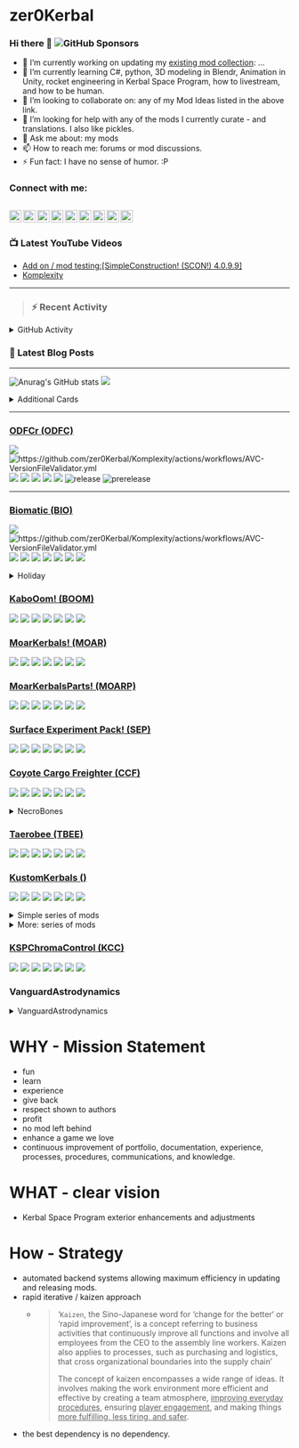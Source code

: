 # zer0Kerbal

### Hi there 👋 ![GitHub Sponsors](https://img.shields.io/github/sponsors/zer0Kerbal?color=purple&label=Github%20Sponsors&style=social)  
- 🔭 I’m currently working on updating my [existing mod collection](https://tinyurl.com/zer0KModTracker): ...
- 🌱 I’m currently learning C#, python, 3D modeling in Blendr, Animation in Unity, rocket engineering in Kerbal Space Program, how to livestream, and how to be human.
- 👯 I’m looking to collaborate on: any of my Mod Ideas listed in the above link.
- 🤔 I’m looking for help with any of the mods I currently curate - and translations. I also like pickles.
- 💬 Ask me about: my mods 
- 📫 How to reach me: forums or mod discussions.
- ⚡ Fun fact: I have no sense of humor. :P

### Connect with me:

[<img align="left" alt="kerbalspaceprogram.com" width="22px" src="https://kerbalspaceprogram.com//favicon.ico" />][website]
[<img align="left" alt="zer0Kerbal | CurseForge" width="22px" src="https://cdn.jsdelivr.net/npm/simple-icons@v3/icons/curseforge.svg" />][curseforge]
[<img align="left" alt="zer0Kerbal | CurseForge" width="22px" src="https://cdn.jsdelivr.net/npm/simple-icons@v3/icons/reddit.svg" />][reddit]
[<img align="left" alt="zer0Kerbal | CurseForge" width="22px" src="https://cdn.jsdelivr.net/npm/simple-icons@v3/icons/patreon.svg" />][patreon]
[<img align="left" alt="zer0Kerbal | YouTube" width="22px" src="https://cdn.jsdelivr.net/npm/simple-icons@v3/icons/youtube.svg" />][youtube]
[<img align="left" alt="zer0Kerbal | Twitch" width="22px" src="https://cdn.jsdelivr.net/npm/simple-icons@v3/icons/twitch.svg" />][twitch]
[<img align="left" alt="zer0Kerbal | CurseForge" width="22px" src="https://cdn.jsdelivr.net/npm/simple-icons@v3/icons/paypal.svg" />][paypal]
[<img align="left" alt="zer0Kerbal | buy me a coffee" width="22px" src="https://cdn.jsdelivr.net/npm/simple-icons@v3/icons/buymeacoffee.svg" />][buymeacoffee]
[<img align="left" alt="zer0Kerbal | Twitter" width="22px" src="https://cdn.jsdelivr.net/npm/simple-icons@v3/icons/twitter.svg" />][twitter]
<br />
---

### 📺 Latest YouTube Videos

<!-- YOUTUBE:START -->
- [Add on / mod testing:[SimpleConstruction! &lpar;SCON!&rpar; 4.0.9.9]](https://www.youtube.com/watch?v=j7EWdZ0T-kg)
- [Komplexity](https://www.youtube.com/watch?v=erhEQpBZGas)
<!-- YOUTUBE:END -->

---

>### :zap: Recent Activity

<details>
  <summary>GitHub Activity</summary>
  
<!--START_SECTION:activity-->
1. 🎉 Merged PR [#24](https://github.com/zer0Kerbal/CoyoteCargoFreighter/pull/24) in [zer0Kerbal/CoyoteCargoFreighter](https://github.com/zer0Kerbal/CoyoteCargoFreighter)
2. 💪 Opened PR [#24](https://github.com/zer0Kerbal/CoyoteCargoFreighter/pull/24) in [zer0Kerbal/CoyoteCargoFreighter](https://github.com/zer0Kerbal/CoyoteCargoFreighter)
3. 🎉 Merged PR [#63](https://github.com/zer0Kerbal/LithobrakeExplorationTechnologies/pull/63) in [zer0Kerbal/LithobrakeExplorationTechnologies](https://github.com/zer0Kerbal/LithobrakeExplorationTechnologies)
4. ❗️ Closed issue [#62](https://github.com/zer0Kerbal/LithobrakeExplorationTechnologies/issues/62) in [zer0Kerbal/LithobrakeExplorationTechnologies](https://github.com/zer0Kerbal/LithobrakeExplorationTechnologies)
5. 💪 Opened PR [#63](https://github.com/zer0Kerbal/LithobrakeExplorationTechnologies/pull/63) in [zer0Kerbal/LithobrakeExplorationTechnologies](https://github.com/zer0Kerbal/LithobrakeExplorationTechnologies)
6. ❗️ Opened issue [#62](https://github.com/zer0Kerbal/LithobrakeExplorationTechnologies/issues/62) in [zer0Kerbal/LithobrakeExplorationTechnologies](https://github.com/zer0Kerbal/LithobrakeExplorationTechnologies)
7. 🎉 Merged PR [#60](https://github.com/zer0Kerbal/LithobrakeExplorationTechnologies/pull/60) in [zer0Kerbal/LithobrakeExplorationTechnologies](https://github.com/zer0Kerbal/LithobrakeExplorationTechnologies)
8. ❗️ Closed issue [#21](https://github.com/zer0Kerbal/LithobrakeExplorationTechnologies/issues/21) in [zer0Kerbal/LithobrakeExplorationTechnologies](https://github.com/zer0Kerbal/LithobrakeExplorationTechnologies)
9. ❗️ Closed issue [#9](https://github.com/zer0Kerbal/LithobrakeExplorationTechnologies/issues/9) in [zer0Kerbal/LithobrakeExplorationTechnologies](https://github.com/zer0Kerbal/LithobrakeExplorationTechnologies)
10. 💪 Opened PR [#60](https://github.com/zer0Kerbal/LithobrakeExplorationTechnologies/pull/60) in [zer0Kerbal/LithobrakeExplorationTechnologies](https://github.com/zer0Kerbal/LithobrakeExplorationTechnologies)
<!--END_SECTION:activity-->

</details

---

### 📕 Latest Blog Posts

<!-- BLOG-POST-LIST:START -->
<!-- BLOG-POST-LIST:END -->

---

<!--- [![Anurag's GitHub stats](https://github-readme-stats.vercel.app/api?username=zer0Kerbal)](https://github.com/anuraghazra/github-readme-stats) -->
![Anurag's GitHub stats](https://github-readme-stats.vercel.app/api?username=zer0Kerbal&show_icons=true) <img src="https://github-readme-stats.vercel.app/api/top-langs/?username=zer0kerbal&layout=compact&hide_border=true&bg_color=bada55&langs_count=4">  

  <details>
    <summary>Additional Cards</summary>
    
[![Readme Card](https://github-readme-stats.vercel.app/api/pin/?username=zer0Kerbal&repo=AeroRadial)](https://github.com/zer0Kerbal/AeroRadial) [![Readme Card](https://github-readme-stats.vercel.app/api/pin/?username=zer0Kerbal&repo=Fuselage)](https://github.com/zer0Kerbal/Fuselage) [![Readme Card](https://github-readme-stats.vercel.app/api/pin/?username=zer0Kerbal&repo=SphericalTanks)](https://github.com/zer0Kerbal/SphericalTanks) [![Readme Card](https://github-readme-stats.vercel.app/api/pin/?username=zer0Kerbal&repo=Cargobays)](https://github.com/zer0Kerbal/CargoBays)  

[![Readme Card](https://github-readme-stats.vercel.app/api/pin/?username=zer0Kerbal&repo=SimpleConstruction)](https://github.com/zer0Kerbal/SimpleConstruction)  [![Readme Card](https://github-readme-stats.vercel.app/api/pin/?username=zer0Kerbal&repo=SimpleLife)](https://github.com/zer0Kerbal/SimpleLife)

[![Readme Card](https://github-readme-stats.vercel.app/api/pin/?username=zer0Kerbal&repo=Pteron)](https://github.com/zer0Kerbal/Pteron)  [![Readme Card](https://github-readme-stats.vercel.app/api/pin/?username=zer0Kerbal&repo=Dreamer)](https://github.com/zer0Kerbal/Dreamer)  

[![Readme Card](https://github-readme-stats.vercel.app/api/pin/?username=zer0Kerbal&repo=SimpleCargoSolutions)](https://github.com/zer0Kerbal/SimpleCargoSolutions) [![Readme Card](https://github-readme-stats.vercel.app/api/pin/?username=zer0Kerbal&repo=Whimchaser)](https://github.com/zer0Kerbal/WhimChaser)   

[![Readme Card](https://github-readme-stats.vercel.app/api/pin/?username=zer0Kerbal&repo=MKII-L)](https://github.com/zer0Kerbal/MKII-L) [![Readme Card](https://github-readme-stats.vercel.app/api/pin/?username=zer0Kerbal&repo=MK2Y)](https://github.com/zer0Kerbal/MK2Y)
</details>



***  
### [ODFCr (ODFC)](https://github.com/zer0Kerbal/ODFC)  
![](https://img.shields.io/github/v/release/zer0Kerbal/ODFCr?include_prereleases?style=plastic)
![](https://github.com/zer0Kerbal/Komplexity/actions/workflows/AVC-VersionFileValidator.yml/badge.svg?branch=main "https://github.com/zer0Kerbal/Komplexity/actions/workflows/AVC-VersionFileValidator.yml" )
![](https://img.shields.io/github/repo-size/zer0Kerbal/ODFCr?style=plastic)
![](https://img.shields.io/github/directory-file-count/zer0Kerbal/Biomatic?style=plastic)
![](https://img.shields.io/github/downloads/zer0Kerbal/ODFCr/total?style=plastic)
![](http://img.shields.io/github/labels/zer0Kerbal/ODFCr/help-wanted?style=plastic)
![](https://img.shields.io/github/contributors/zer0kerbal/ODFCr?style=plastic)
![release](https://img.shields.io/github/release-date/zer0kerbal/ODFCr?style=plastic)
![prerelease](https://img.shields.io/github/release-date-pre/zer0kerbal/ODFCr?style=plastic)
*** 

### [Biomatic (BIO)](https://github.com/zer0Kerbal/Biomatic)  
![](https://img.shields.io/github/v/release/zer0Kerbal/Biomatic?include_prereleases?style=plastic)
![](https://github.com/zer0Kerbal/Komplexity/actions/workflows/AVC-VersionFileValidator.yml/badge.svg?branch=main "https://github.com/zer0Kerbal/Komplexity/actions/workflows/AVC-VersionFileValidator.yml" )
![](https://img.shields.io/github/repo-size/zer0Kerbal/Biomatic?style=plastic)
![](https://img.shields.io/github/directory-file-count/zer0Kerbal/Biomatic?style=plastic)
![](https://img.shields.io/github/downloads/zer0Kerbal/Biomatic/total?style=plastic)
![](http://img.shields.io/github/labels/zer0Kerbal/Biomatic/help-wanted?style=plastic)
![](https://img.shields.io/github/contributors/zer0kerbal/Biomatic?style=plastic)
![](https://img.shields.io/github/release-date/zer0kerbal/Biomatic?style=plastic)
![](https://img.shields.io/github/release-date-pre/zer0kerbal/Biomatic?style=plastic)

 <details>
   <summary>Holiday</summary>
   
### [JackOLantern](https://github.com/zer0Kerbal/JackOLantern)  
[![greetings.yml](https://github.com/zer0Kerbal/JackOLantern/actions/workflows/greetings.yml/badge.svg)](https://github.com/zer0Kerbal/JackOLantern/actions/workflows/greetings.yml) ![](https://github.com/zer0Kerbal/JackOLantern/actions/workflows/AVC-VersionFileValidator.yml/badge.svg?branch=master)  
![](https://img.shields.io/github/downloads/zer0Kerbal/JackOLantern/total?style=plastic) ![](https://img.shields.io/github/repo-size/zer0Kerbal/JackOLantern?style=plastic) ![](https://img.shields.io/github/contributors/zer0kerbal/JackOLantern?style=plastic) ![](https://img.shields.io/github/release-date/zer0kerbal/JackOLantern?style=plastic) ![](https://img.shields.io/github/release-date-pre/zer0kerbal/JackOLantern?style=plastic)

### [Halloween](https://github.com/zer0Kerbal/Halloween)  
![](https://github.com/zer0Kerbal/Halloween/actions/workflows/greetings.yml/badge.svg) ![](https://github.com/zer0Kerbal/Halloween/actions/workflows/AVC-VersionFileValidator.yml/badge.svg?branch=master) 
![](https://img.shields.io/github/downloads/zer0Kerbal/Halloween/total?style=plastic) ![](https://img.shields.io/github/repo-size/zer0Kerbal/Halloween?style=plastic) ![](https://img.shields.io/github/contributors/zer0kerbal/Halloween?style=plastic) ![](https://img.shields.io/github/release-date/zer0kerbal/Halloween?style=plastic) ![](https://img.shields.io/github/release-date-pre/zer0kerbal/Halloween?style=plastic)

  </details>
   
### [KaboOom! (BOOM)](https://github.com/zer0Kerbal/Kaboom)  
![](https://github.com/zer0Kerbal/Kaboom/actions/workflows/greetings.yml/badge.svg) ![](https://github.com/zer0Kerbal/Kaboom/actions/workflows/AVC-VersionFileValidator.yml/badge.svg?branch=master) 
![](https://img.shields.io/github/downloads/zer0Kerbal/Kaboom/total?style=plastic) ![](https://img.shields.io/github/repo-size/zer0Kerbal/Kaboom?style=plastic) ![](https://img.shields.io/github/contributors/zer0kerbal/Kaboom?style=plastic) ![](https://img.shields.io/github/release-date/zer0kerbal/Kaboom?style=plastic) ![](https://img.shields.io/github/release-date-pre/zer0kerbal/Kaboom?style=plastic)

### [MoarKerbals! (MOAR)](https://github.com/zer0Kerbal/MoarKerbals)  
![](https://github.com/zer0Kerbal/MoarKerbals/actions/workflows/greetings.yml/badge.svg) ![](https://github.com/zer0Kerbal/MoarKerbals/actions/workflows/AVC-VersionFileValidator.yml/badge.svg?branch=master) 
![](https://img.shields.io/github/downloads/zer0Kerbal/MoarKerbals/total?style=plastic) ![](https://img.shields.io/github/repo-size/zer0Kerbal/MoarKerbals?style=plastic) ![](https://img.shields.io/github/contributors/zer0kerbal/MoarKerbals?style=plastic) ![](https://img.shields.io/github/release-date/zer0kerbal/MoarKerbals?style=plastic) ![](https://img.shields.io/github/release-date-pre/zer0kerbal/MoarKerbals?style=plastic)

### [MoarKerbalsParts! (MOARP)](https://github.com/zer0Kerbal/MoarKerbalsParts)  
![](https://github.com/zer0Kerbal/MoarKerbalsParts/actions/workflows/greetings.yml/badge.svg) ![](https://github.com/zer0Kerbal/MoarKerbalsParts/actions/workflows/AVC-VersionFileValidator.yml/badge.svg?branch=master) 
![](https://img.shields.io/github/downloads/zer0Kerbal/MoarKerbalsParts/total?style=plastic) ![](https://img.shields.io/github/repo-size/zer0Kerbal/MoarKerbalsParts?style=plastic) ![](https://img.shields.io/github/contributors/zer0kerbal/MoarKerbalsParts?style=plastic) ![](https://img.shields.io/github/release-date/zer0kerbal/MoarKerbalsParts?style=plastic) ![](https://img.shields.io/github/release-date-pre/zer0kerbal/MoarKerbalsParts?style=plastic)

### [Surface Experiment Pack! (SEP)](https://github.com/zer0Kerbal/SurfaceExperimentPack)  
![](https://github.com/zer0Kerbal/SurfaceExperimentPack/actions/workflows/greetings.yml/badge.svg) ![](https://github.com/zer0Kerbal/SurfaceExperimentPack/actions/workflows/AVC-VersionFileValidator.yml/badge.svg?branch=master) 
![](https://img.shields.io/github/downloads/zer0Kerbal/SurfaceExperimentPack/total?style=plastic) ![](https://img.shields.io/github/repo-size/zer0Kerbal/SurfaceExperimentPack?style=plastic) ![](https://img.shields.io/github/contributors/zer0kerbal/SurfaceExperimentPack?style=plastic) ![](https://img.shields.io/github/release-date/zer0kerbal/SurfaceExperimentPack?style=plastic) ![](https://img.shields.io/github/release-date-pre/zer0kerbal/SurfaceExperimentPack?style=plastic)

### [Coyote Cargo Freighter (CCF)](https://github.com/zer0Kerbal/CoyoteCargoFreighter)  
![](https://github.com/zer0Kerbal/CoyoteCargoFreighter/actions/workflows/greetings.yml/badge.svg) ![](https://github.com/zer0Kerbal/CoyoteCargoFreighter/actions/workflows/AVC-VersionFileValidator.yml/badge.svg?branch=master) 
![](https://img.shields.io/github/downloads/zer0Kerbal/CoyoteCargoFreighter/total?style=plastic) ![](https://img.shields.io/github/repo-size/zer0Kerbal/CoyoteCargoFreighter?style=plastic) ![](https://img.shields.io/github/contributors/zer0kerbal/CoyoteCargoFreighter?style=plastic) ![](https://img.shields.io/github/release-date/zer0kerbal/CoyoteCargoFreighter?style=plastic) ![](https://img.shields.io/github/release-date-pre/zer0kerbal/CoyoteCargoFreighter?style=plastic)

 <details>
   <summary>NecroBones</summary>
   
### [The Burger Mod (BURG)](https://github.com/zer0Kerbal/BurgerMod)  
![](https://github.com/zer0Kerbal/BurgerMod/actions/workflows/greetings.yml/badge.svg) ![](https://github.com/zer0Kerbal/BurgerMod/actions/workflows/AVC-VersionFileValidator.yml/badge.svg?branch=master) 
![](https://img.shields.io/github/downloads/zer0Kerbal/BurgerMod/total?style=plastic) ![](https://img.shields.io/github/repo-size/zer0Kerbal/BurgerMod?style=plastic) ![](https://img.shields.io/github/contributors/zer0kerbal/BurgerMod?style=plastic) ![](https://img.shields.io/github/release-date/zer0kerbal/BurgerMod?style=plastic) ![](https://img.shields.io/github/release-date-pre/zer0kerbal/BurgerMod?style=plastic)

### [The Elephant Engine (NBEE)](https://github.com/zer0Kerbal/ElephantEngine)  
![](https://github.com/zer0Kerbal/ElephantEngine/actions/workflows/greetings.yml/badge.svg) ![](https://github.com/zer0Kerbal/ElephantEngine/actions/workflows/AVC-VersionFileValidator.yml/badge.svg?branch=master) 
![](https://img.shields.io/github/downloads/zer0Kerbal/ElephantEngine/total?style=plastic) ![](https://img.shields.io/github/repo-size/zer0Kerbal/ElephantEngine?style=plastic) ![](https://img.shields.io/github/contributors/zer0kerbal/ElephantEngine?style=plastic) ![](https://img.shields.io/github/release-date/zer0kerbal/ElephantEngine?style=plastic) ![](https://img.shields.io/github/release-date-pre/zer0kerbal/ElephantEngine?style=plastic)

### [Joolian Discovery (NBJD)](https://github.com/zer0Kerbal/JoolianDiscovery)  
![](https://github.com/zer0Kerbal/JoolianDiscovery/actions/workflows/greetings.yml/badge.svg) ![](https://github.com/zer0Kerbal/JoolianDiscovery/actions/workflows/AVC-VersionFileValidator.yml/badge.svg?branch=master) 
![](https://img.shields.io/github/downloads/zer0Kerbal/JoolianDiscovery/total?style=plastic) ![](https://img.shields.io/github/repo-size/zer0Kerbal/JoolianDiscovery?style=plastic) ![](https://img.shields.io/github/contributors/zer0kerbal/JoolianDiscovery?style=plastic) ![](https://img.shields.io/github/release-date/zer0kerbal/JoolianDiscovery?style=plastic) ![](https://img.shields.io/github/release-date-pre/zer0kerbal/JoolianDiscovery?style=plastic)

### [LithobrakeExplorationTechnologies (LET)](https://github.com/zer0Kerbal/LithobrakeExplorationTechnologies)  
![](https://github.com/zer0Kerbal/LithobrakeExplorationTechnologies/actions/workflows/greetings.yml/badge.svg) ![](https://github.com/zer0Kerbal/LithobrakeExplorationTechnologies/actions/workflows/AVC-VersionFileValidator.yml/badge.svg?branch=master) 
![](https://img.shields.io/github/downloads/zer0Kerbal/LithobrakeExplorationTechnologies/total?style=plastic) ![](https://img.shields.io/github/repo-size/zer0Kerbal/LithobrakeExplorationTechnologies?style=plastic) ![](https://img.shields.io/github/contributors/zer0kerbal/LithobrakeExplorationTechnologies?style=plastic) ![](https://img.shields.io/github/release-date/zer0kerbal/LithobrakeExplorationTechnologies?style=plastic) ![](https://img.shields.io/github/release-date-pre/zer0kerbal/LithobrakeExplorationTechnologies?style=plastic)
   
### [Fuel Tanks Plus (FTP)](https://github.com/zer0Kerbal/FuelTanksPlus)  
![](https://github.com/zer0Kerbal/FuelTanksPlus/actions/workflows/greetings.yml/badge.svg) ![](https://github.com/zer0Kerbal/FuelTanksPlus/actions/workflows/AVC-VersionFileValidator.yml/badge.svg?branch=master) 
![](https://img.shields.io/github/downloads/zer0Kerbal/FuelTanksPlus/total?style=plastic) ![](https://img.shields.io/github/repo-size/zer0Kerbal/FuelTanksPlus?style=plastic) ![](https://img.shields.io/github/contributors/zer0kerbal/FuelTanksPlus?style=plastic) ![](https://img.shields.io/github/release-date/zer0kerbal/FuelTanksPlus?style=plastic) ![](https://img.shields.io/github/release-date-pre/zer0kerbal/FuelTanksPlus?style=plastic)

### [SpaceY Heavy Lifters (SYHL)](https://github.com/zer0Kerbal/SpaceY-Lifters)  
![](https://github.com/zer0Kerbal/SpaceY-Lifters/actions/workflows/greetings.yml/badge.svg) ![](https://github.com/zer0Kerbal/SpaceY-Lifters/actions/workflows/AVC-VersionFileValidator.yml/badge.svg?branch=master) 
![](https://img.shields.io/github/downloads/zer0Kerbal/SpaceY-Lifters/total?style=plastic) ![](https://img.shields.io/github/repo-size/zer0Kerbal/SpaceY-Lifters?style=plastic) ![](https://img.shields.io/github/contributors/zer0kerbal/SpaceY-Lifters?style=plastic) ![](https://img.shields.io/github/release-date/zer0kerbal/SpaceY-Lifters?style=plastic) ![](https://img.shields.io/github/release-date-pre/zer0kerbal/SpaceY-Lifters?style=plastic)

  </details>
   
### [Taerobee (TBEE)](https://github.com/zer0Kerbal/Taerobee)  
![](https://github.com/zer0Kerbal/Taerobee/actions/workflows/greetings.yml/badge.svg) ![](https://github.com/zer0Kerbal/Taerobee/actions/workflows/AVC-VersionFileValidator.yml/badge.svg?branch=master) 
![](https://img.shields.io/github/downloads/zer0Kerbal/Taerobee/total?style=plastic) ![](https://img.shields.io/github/repo-size/zer0Kerbal/Taerobee?style=plastic) ![](https://img.shields.io/github/contributors/zer0kerbal/Taerobee?style=plastic) ![](https://img.shields.io/github/release-date/zer0kerbal/Taerobee?style=plastic) ![](https://img.shields.io/github/release-date-pre/zer0kerbal/Taerobee?style=plastic)

### [KustomKerbals ()](https://github.com/zer0Kerbal/KustomKerbals)  
![](https://github.com/zer0Kerbal/KustomKerbals/actions/workflows/greetings.yml/badge.svg) ![](https://github.com/zer0Kerbal/KustomKerbals/actions/workflows/AVC-VersionFileValidator.yml/badge.svg?branch=master) 
![](https://img.shields.io/github/downloads/zer0Kerbal/KustomKerbals/total?style=plastic) ![](https://img.shields.io/github/repo-size/zer0Kerbal/KustomKerbals?style=plastic) ![](https://img.shields.io/github/contributors/zer0kerbal/KustomKerbals?style=plastic) ![](https://img.shields.io/github/release-date/zer0kerbal/KustomKerbals?style=plastic) ![](https://img.shields.io/github/release-date-pre/zer0kerbal/KustomKerbals?style=plastic)

 <details>
   <summary>Simple series of mods</summary>
   
### [SimpleConstruction! (SCON!)](https://github.com/zer0Kerbal/SimpleConstruction)  
![](https://github.com/zer0Kerbal/SimpleConstruction/actions/workflows/greetings.yml/badge.svg) ![](https://github.com/zer0Kerbal/SimpleConstruction/actions/workflows/AVC-VersionFileValidator.yml/badge.svg?branch=master) 
![](https://img.shields.io/github/downloads/zer0Kerbal/SimpleConstruction/total?style=plastic) ![](https://img.shields.io/github/repo-size/zer0Kerbal/SimpleConstruction?style=plastic) ![](https://img.shields.io/github/contributors/zer0kerbal/SimpleConstruction?style=plastic) ![](https://img.shields.io/github/release-date/zer0kerbal/SimpleConstruction?style=plastic) ![](https://img.shields.io/github/release-date-pre/zer0kerbal/SimpleConstruction?style=plastic)

  </details>
  
 <details>
   <summary>More: series of mods</summary>
   
### [More: Hitchhikers! (MHH)](https://github.com/zer0Kerbal/MoreHitchhikers)  
![](https://github.com/zer0Kerbal/MoreHitchhikers/actions/workflows/greetings.yml/badge.svg) ![](https://github.com/zer0Kerbal/MoreHitchhikers/actions/workflows/AVC-VersionFileValidator.yml/badge.svg?branch=master) 
![](https://img.shields.io/github/downloads/zer0Kerbal/MoreHitchhikers/total?style=plastic) ![](https://img.shields.io/github/repo-size/zer0Kerbal/MoreHitchhikers?style=plastic) ![](https://img.shields.io/github/contributors/zer0kerbal/MoreHitchhikers?style=plastic) ![](https://img.shields.io/github/release-date/zer0kerbal/MoreHitchhikers?style=plastic) ![](https://img.shields.io/github/release-date-pre/zer0kerbal/MoreHitchhikers?style=plastic)

### [More: Cupolas! (MCP)](https://github.com/zer0Kerbal/MoreCupolas)  
![](https://github.com/zer0Kerbal/MoreCupolas/actions/workflows/greetings.yml/badge.svg) ![](https://github.com/zer0Kerbal/MoreCupolas/actions/workflows/AVC-VersionFileValidator.yml/badge.svg?branch=master) 
![](https://img.shields.io/github/downloads/zer0Kerbal/MoreCupolas/total?style=plastic) ![](https://img.shields.io/github/repo-size/zer0Kerbal/MoreCupolas?style=plastic) ![](https://img.shields.io/github/contributors/zer0kerbal/MoreCupolas?style=plastic) ![](https://img.shields.io/github/release-date/zer0kerbal/MoreCupolas?style=plastic) ![](https://img.shields.io/github/release-date-pre/zer0kerbal/MoreCupolas?style=plastic)

### [More: ServiceBays! (MSB)](https://github.com/zer0Kerbal/MoreServiceBays)  
![](https://github.com/zer0Kerbal/MoreServiceBays/actions/workflows/greetings.yml/badge.svg) ![](https://github.com/zer0Kerbal/MoreServiceBays/actions/workflows/AVC-VersionFileValidator.yml/badge.svg?branch=master) 
![](https://img.shields.io/github/downloads/zer0Kerbal/MoreServiceBays/total?style=plastic) ![](https://img.shields.io/github/repo-size/zer0Kerbal/MoreServiceBays?style=plastic) ![](https://img.shields.io/github/contributors/zer0kerbal/MoreServiceBays?style=plastic) ![](https://img.shields.io/github/release-date/zer0kerbal/MoreServiceBays?style=plastic) ![](https://img.shields.io/github/release-date-pre/zer0kerbal/MoreServiceBays?style=plastic)

  </details>
   
### [KSPChromaControl (KCC)](https://github.com/zer0Kerbal/KSPChromaControl)  
![](https://github.com/zer0Kerbal/KSPChromaControl/actions/workflows/greetings.yml/badge.svg) ![](https://github.com/zer0Kerbal/KSPChromaControl/actions/workflows/AVC-VersionFileValidator.yml/badge.svg?branch=master) 
![](https://img.shields.io/github/downloads/zer0Kerbal/KSPChromaControl/total?style=plastic) ![](https://img.shields.io/github/repo-size/zer0Kerbal/KSPChromaControl?style=plastic) ![](https://img.shields.io/github/contributors/zer0kerbal/KSPChromaControl?style=plastic) ![](https://img.shields.io/github/release-date/zer0kerbal/KSPChromaControl?style=plastic) ![](https://img.shields.io/github/release-date-pre/zer0kerbal/KSPChromaControl?style=plastic)
  
  ### VanguardAstrodynamics
  
 <details>
   <summary>VanguardAstrodynamics</summary>
   
- VXSeriesI
- VXSeriesII
- Rodent
- KickbackBoosterSegments
- VanguardAstrodynamics
- CustomClusters
- CustomClusters-Stock
- HeatManagement
- KineticPenetrator
- VanguardAstrodynamics.Unity

  </details>
  
# WHY - Mission Statement

- fun
- learn
- experience
- give back
- respect shown to authors
- profit
- no mod left behind
- enhance a game we love
- continuous improvement of portfolio, documentation, experience, processes, procedures, communications, and knowledge.

# WHAT - clear vision

- Kerbal Space Program exterior enhancements and adjustments

# How - Strategy

- automated backend systems allowing maximum efficiency in updating and releasing mods.
- rapid iterative / kaizen approach
  - > ‘`Kaizen`, the Sino-Japanese word for ‘change for the better‘ or ‘rapid improvement’, is a concept referring to business activities that continuously improve all functions and involve all employees from the CEO to the assembly line workers. Kaizen also applies to processes, such as purchasing and logistics, that cross organizational boundaries into the supply chain’
    >
    > The concept of kaizen encompasses a wide range of ideas. It involves making the work environment more efficient and effective by creating a team atmosphere, <u>improving everyday procedures</u>, ensuring <u>player engagement</u>, and making things <u>more fulfilling, less tiring, and safer</u>.
- the best dependency is no dependency.

<!--
**zer0Kerbal/zer0Kerbal** is a ✨ _special_ ✨ repository because its `README.md` (this file) appears on your GitHub profile.
<img src="https://wakatime.com/share/@926db0f4-33a1-4545-8aa6-88d1f7186f67/18dd85d3-f64d-4bcc-a3c3-65302497efc0.svg" width=600 height=600> -->

[website]: https://forum.kerbalspaceprogram.com/index.php?/profile/190933-zer0kerbal/
[youtube]: https://www.youtube.com/channel/UCp9c8IaK4Gjgfj3O9QxrbDw
[twitter]: https://twitter.com/zer0Kerbal
[curseforge]: https://www.curseforge.com/members/zer0kerbal/projects
[twitch]: https://www.twitch.tv/zer0kerbal

[reddit]: https://www.reddit.com/user/zer0Kerbal
[patreon]: https://www.patreon.com/zer0Kerbal
[paypal]: https://www.paypal.com/donate?hosted_button_id=DC22YHMEJREKL
[buymeacoffee]: http://buymeacoffee.com/zer0Kerbal

